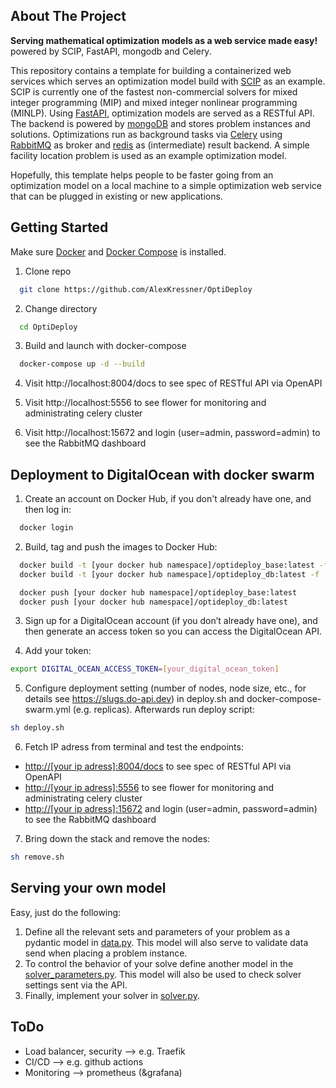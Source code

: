 
## About The Project
**Serving mathematical optimization models as a web service made easy!** powered by SCIP, FastAPI, mongodb and Celery.

This repository contains a template for building a containerized web services which serves an optimization model build with [SCIP](https://www.scipopt.org/index.php#about) as an example. SCIP is currently one of the fastest non-commercial solvers for mixed integer programming (MIP) and mixed integer nonlinear programming (MINLP). Using [FastAPI](https://fastapi.tiangolo.com), optimization models are served as a RESTful API. The backend is powered by [mongoDB](https://www.mongodb.com/de-de) and stores problem instances and solutions. Optimizations run as background tasks via [Celery](https://docs.celeryproject.org/en/stable/) using [RabbitMQ](https://www.rabbitmq.com) as broker and [redis](https://redis.io) as (intermediate) result backend. A simple facility location problem is used as an example optimization model.

Hopefully, this template helps people to be faster going from an optimization model on a local machine to a simple optimization web service that can be plugged in existing or new applications.


## Getting Started

Make sure [Docker](https://www.docker.com) and [Docker Compose](https://docs.docker.com/compose/install/) is installed.

1. Clone repo
  ```sh
    git clone https://github.com/AlexKressner/OptiDeploy
  ```
2. Change directory
  ```sh
    cd OptiDeploy
  ```

3. Build and launch with docker-compose
  ```sh
    docker-compose up -d --build
  ```

4. Visit http://localhost:8004/docs to see spec of RESTful API via OpenAPI

5. Visit http://localhost:5556 to see flower for monitoring and administrating celery cluster

6. Visit http://localhost:15672 and login (user=admin, password=admin) to see the RabbitMQ dashboard


## Deployment to DigitalOcean with docker swarm

1. Create an account on Docker Hub, if you don't already have one, and then log in:
  ```sh
    docker login
  ```
2. Build, tag and push the images to Docker Hub:
  ```sh
    docker build -t [your docker hub namespace]/optideploy_base:latest -f ./project/Dockerfile ./project
    docker build -t [your docker hub namespace]/optideploy_db:latest -f ./project/db/Dockerfile ./project/db

    docker push [your docker hub namespace]/optideploy_base:latest
    docker push [your docker hub namespace]/optideploy_db:latest
  ```
3. Sign up for a DigitalOcean account (if you don’t already have one), and then generate an access token so you can access the DigitalOcean API.

4. Add your token:
  ```sh
  export DIGITAL_OCEAN_ACCESS_TOKEN=[your_digital_ocean_token]
  ```
5. Configure deployment setting (number of nodes, node size, etc., for details see https://slugs.do-api.dev) in deploy.sh and docker-compose-swarm.yml (e.g. replicas). Afterwards run deploy script:
  ```sh 
  sh deploy.sh
  ```
6. Fetch IP adress from terminal and test the endpoints:
  - [http://[your ip adress]:8004/docs](http://[your_ip_adress]:8004/docs) to see spec of RESTful API via OpenAPI
  - [http://[your ip adress]:5556](http://[your_ip_adress]:5556) to see flower for monitoring and administrating celery cluster
  - [http://[your ip adress]:15672](http://[your_ip_adress]:15672) and login (user=admin, password=admin) to see the RabbitMQ dashboard

7. Bring down the stack and remove the nodes:
  ```sh 
  sh remove.sh
  ```


## Serving your own model
Easy, just do the following:
1. Define all the relevant sets and parameters of your problem as a pydantic model in [data.py](https://github.com/AlexKressner/OptiDeploy/blob/master/project/app/optimizer/data.py). This model will also serve to validate data send
when placing a problem instance.
2. To control the behavior of your solve define another model in the [solver_parameters.py](https://github.com/AlexKressner/OptiDeploy/blob/master/project/app/optimizer/solver_parameters.py). This model will also be used to check solver settings sent via the API.
3. Finally, implement your solver in [solver.py](https://github.com/AlexKressner/OptiDeploy/blob/master/project/app/optimizer/solver_parameters.py).


## ToDo 
- Load balancer, security --> e.g. Traefik
- CI/CD --> e.g. github actions
- Monitoring --> prometheus (&grafana)









